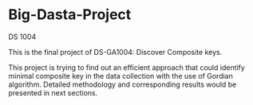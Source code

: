 # Big-Dasta-Project
DS 1004

This is the final project of DS-GA1004: Discover Composite keys.

This project is trying to find out an efficient approach that could identify minimal composite key in the data collection with the use of Gordian algorithm. Detailed methodology and corresponding results would be presented in next sections.
